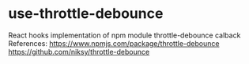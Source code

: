 # use-throttle-debounce
React hooks implementation of npm module throttle-debounce calback
References:
https://www.npmjs.com/package/throttle-debounce
https://github.com/niksy/throttle-debounce

